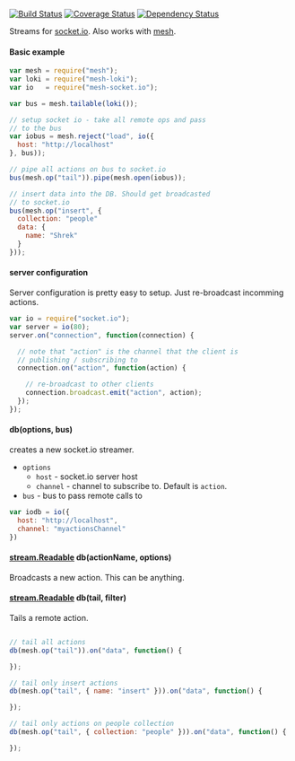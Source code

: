 
[![Build Status](https://travis-ci.org/mojo-js/mesh-socket.io.svg)](https://travis-ci.org/mojo-js/mesh-socket.io) [![Coverage Status](https://coveralls.io/repos/mojo-js/mesh-socket.io/badge.svg?branch=master)](https://coveralls.io/r/mojo-js/mesh-socket.io?branch=master) [![Dependency Status](https://david-dm.org/mojo-js/mesh-socket.io.svg)](https://david-dm.org/mojo-js/mesh-socket.io)

Streams for [socket.io](http://socket.io/). Also works with [mesh](https://github.com/mojo-js/mesh.js).

#### Basic example

```javascript
var mesh = require("mesh");
var loki = require("mesh-loki");
var io   = require("mesh-socket.io");

var bus = mesh.tailable(loki());

// setup socket io - take all remote ops and pass
// to the bus
var iobus = mesh.reject("load", io({
  host: "http://localhost"
}, bus));

// pipe all actions on bus to socket.io
bus(mesh.op("tail")).pipe(mesh.open(iobus));

// insert data into the DB. Should get broadcasted
// to socket.io
bus(mesh.op("insert", {
  collection: "people"
  data: {
    name: "Shrek"
  }
}));
```

#### server configuration

Server configuration is pretty easy to setup. Just re-broadcast incomming actions.

```javascript
var io = require("socket.io");
var server = io(80);
server.on("connection", function(connection) {

  // note that "action" is the channel that the client is
  // publishing / subscribing to
  connection.on("action", function(action) {

    // re-broadcast to other clients
    connection.broadcast.emit("action", action);
  });
});
```

#### db(options, bus)

creates a new socket.io streamer.

- `options`
  - `host` - socket.io server host
  - `channel` - channel to subscribe to. Default is `action`.
- `bus` - bus to pass remote calls to

```javascript
var iodb = io({
  host: "http://localhost",
  channel: "myactionsChannel"
})
```

#### [stream.Readable](https://nodejs.org/api/stream.html#stream_class_stream_readable) db(actionName, options)

Broadcasts a new action. This can be anything.

#### [stream.Readable](https://nodejs.org/api/stream.html#stream_class_stream_readable) db(tail, filter)

Tails a remote action.

```javascript

// tail all actions
db(mesh.op("tail")).on("data", function() {

});

// tail only insert actions
db(mesh.op("tail", { name: "insert" })).on("data", function() {

});

// tail only actions on people collection
db(mesh.op("tail", { collection: "people" })).on("data", function() {

});
```
